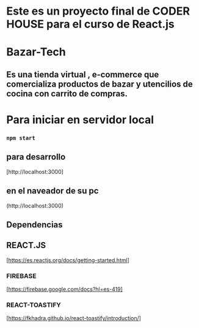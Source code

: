 # Este es un proyecto final de CODER HOUSE para el curso de React.js

# Bazar-Tech 
## Es una tienda virtual , e-commerce que comercializa productos de bazar y utencilios de cocina con carrito de compras.

# Para iniciar en servidor local

### `npm start`
## para desarrollo
[http://localhost:3000]

## en el naveador de su pc
(http://localhost:3000)

## Dependencias 

## REACT.JS

[https://es.reactjs.org/docs/getting-started.html]

### FIREBASE

[https://firebase.google.com/docs?hl=es-419]

### REACT-TOASTIFY
[https://fkhadra.github.io/react-toastify/introduction/]
